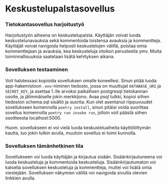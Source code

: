 # Keskustelupalstasovellus

### Tietokantasovellus harjoitustyö

Harjoitustyön aiheena on keskustelupalsta. Käyttäjän voivat luoda keskustelunavauksia sekä kommentoida toistensa avauksia ja kommentteja. Käyttäjät voivat navigoida helposti keskustelujen välillä, poistaa omia kommenttejaan ja avauksia, kea keskusteluja otsikon perusteella ymv. Muita toiminnallisuuksia saatetaan lisätä kehityksen aikana.

### Sovelluksen testaaminen
Voit halutessasi kopioida sovelluksen omalle koneellesi. Sinun pitää luoda app-hakemistoon `.env`-niminen tiedosto, jossa on muuttujat `DATABASE_URI` ja `SECRET_KEY`, ja asettaa 1.:lle arvoksi paikallisen postgresql tietokannan osoite, ja jälimmäiselle jokin merkkijono. Avaa psql tulkki, kopioi siihen tiedoston schema.sql sisältö ja suorita. Kun olet asentanut riippuvuudet sovellukseen komennolla `poetry install`, sinun pitäisi voida suorittaa sovellus komennolla `poetry run invoke run`, jolloin voit päästä siihen osoitteesta localhost:5000.

Huom. sovellukseen ei voi vielä luoda keskusteluaiheita käyttöliittymän kautta, luo jokin tulkin avulla, muutoin sovellus ei toimi kunnolla.

### Sovelluksen tämänhetkinen tila
Sovellukseen voi luoda käyttäjän ja kirjautua sisään. Sisäänkirjautuneena voi luoda keskusteluja ja kommentoida keskusteluja. Sisäänkirjautumaton voi katsella sovelluksen keskusteluja ja kommentteja, muttei voi lisätä omia viestejään. Sovelluksen näkymien välillä voi navigoida sivuilla olevien linkkien avulla.


